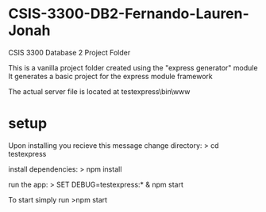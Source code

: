 # CSIS-3300-DB2-Fernando-Lauren-Jonah
CSIS 3300 Database 2 Project Folder

This is a vanilla project folder created using the "express generator" module
It generates a basic project for the express module framework

The actual server file is located at 
testexpress\bin\www

# setup

Upon installing you recieve this message
   change directory:
     > cd testexpress

   install dependencies:
     > npm install

   run the app:
     > SET DEBUG=testexpress:* & npm start

To start simply run >npm start
